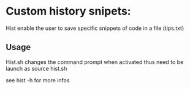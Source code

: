 # Custom history snipets:

Hist enable the user to save specific snippets of code in a file (tips.txt)

## Usage

Hist.sh changes the command prompt when activated thus need to be launch as
source hist.sh

see hist -h for more infos
